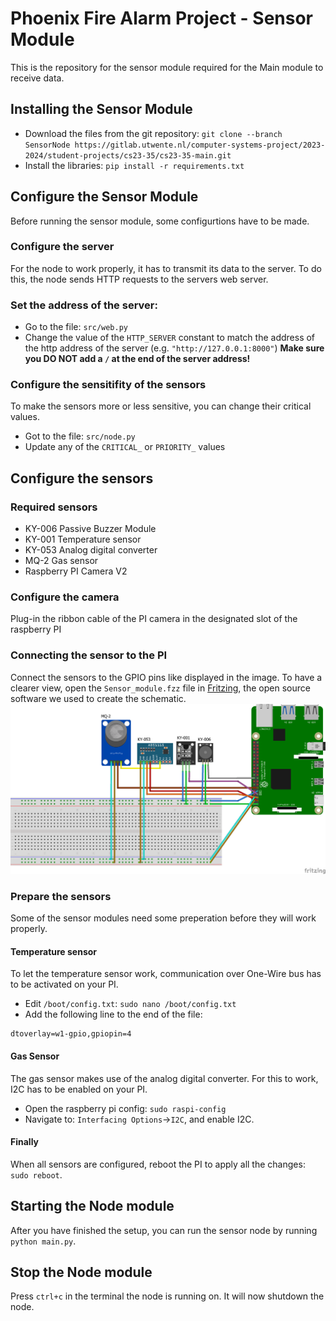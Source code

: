 # Phoenix Fire Alarm Project - Sensor Module
This is the repository for the sensor module required for the Main module to receive data.

## Installing the Sensor Module
- Download the files from the git repository: `git clone --branch SensorNode https://gitlab.utwente.nl/computer-systems-project/2023-2024/student-projects/cs23-35/cs23-35-main.git`
- Install the libraries: `pip install -r requirements.txt`

## Configure the Sensor Module
Before running the sensor module, some configurtions have to be made.

### Configure the server
For the node to work properly, it has to transmit its data to the server. To do this, the node sends HTTP requests to the servers web server.
### Set the address of the server:
- Go to the file: `src/web.py`
- Change the value of the `HTTP_SERVER` constant to match the address of the http address of the server (e.g. `"http://127.0.0.1:8000"`)
**Make sure you DO NOT add a `/` at the end of the server address!**

### Configure the sensitifity of the sensors
To make the sensors more or less sensitive, you can change their critical values.
- Got to the file: `src/node.py`
- Update any of the `CRITICAL_` or `PRIORITY_` values

## Configure the sensors
### Required sensors
- KY-006 Passive Buzzer Module
- KY-001 Temperature sensor
- KY-053 Analog digital converter
- MQ-2   Gas sensor
- Raspberry PI Camera V2

### Configure the camera
Plug-in the ribbon cable of the PI camera in the designated slot of the raspberry PI

### Connecting the sensor to the PI
Connect the sensors to the GPIO pins like displayed in the image.
To have a clearer view, open the `Sensor_module.fzz` file in [Fritzing](https://fritzing.org/), the open source software we used to create the schematic.
![Sensor schematic](Sensor_module.png)

### Prepare the sensors
Some of the sensor modules need some preperation before they will work properly.

#### Temperature sensor
To let the temperature sensor work, communication over One-Wire bus has to be activated on your PI.
- Edit `/boot/config.txt`: `sudo nano /boot/config.txt`
- Add the following line to the end of the file:
```
dtoverlay=w1-gpio,gpiopin=4
```

#### Gas Sensor
The gas sensor makes use of the analog digital converter. For this to work, I2C has to be enabled on your PI.
- Open the raspberry pi config: `sudo raspi-config`
- Navigate to: `Interfacing Options`->`I2C`, and enable I2C.

#### Finally
When all sensors are configured, reboot the PI to apply all the changes: `sudo reboot`.

## Starting the Node module
After you have finished the setup, you can run the sensor node by running `python main.py`.

## Stop the Node module
Press `ctrl+c` in the terminal the node is running on. It will now shutdown the node.